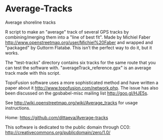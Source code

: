 # Average-Tracks
Average shoreline tracks

R script to make an "average" track of several GPS tracks by combining/merging them into a "line of best fit". Made by Michiel Faber <http://www.openstreetmap.org/user/Michiel%20Faber> and wrapped and "packaged" by Guttorm Flatabø. This isn’t the perfect way to do it, but it works.

The "test-tracks" directory contains six tracks for the same route that you can test the software with. "averageTrack_reference.gpx" is an average track made with this script.

TopoFusion software uses a more sophisticated method and have written a paper about it <http://www.topofusion.com/network.php>. The issue has also been discussed on the gpsbabel-misc mailing list <http://goo.gl/HJE5s>.

See http://wiki.openstreetmap.org/wiki/Average_tracks for usage instructions.

Home: https://github.com/dittaeva/Average-tracks

This software is dedicated to the public domain through CC0:
http://creativecommons.org/publicdomain/zero/1.0/
